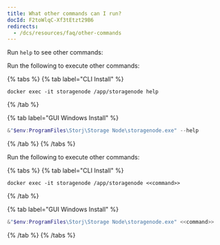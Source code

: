 ```yaml
---
title: What other commands can I run?
docId: F2toWlqC-Xf3tEtzt29B6
redirects:
  - /dcs/resources/faq/other-commands
---
```


Run `help` to see other commands:

Run the following to execute other commands:

{% tabs %}
{% tab label="CLI Install" %}

```none
docker exec -it storagenode /app/storagenode help
```

{% /tab %}

{% tab label="GUI Windows Install" %}

```powershell
&"$env:ProgramFiles\Storj\Storage Node\storagenode.exe" --help
```

{% /tab %}
{% /tabs %}

Run the following to execute other commands:

{% tabs %}
{% tab label="CLI Install" %}

```none
docker exec -it storagenode /app/storagenode <<command>>
```

{% /tab %}

{% tab label="GUI Windows Install" %}

```powershell
&"$env:ProgramFiles\Storj\Storage Node\storagenode.exe" <<command>>
```

{% /tab %}
{% /tabs %}
